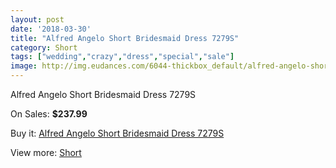 ```yaml
---
layout: post
date: '2018-03-30'
title: "Alfred Angelo Short Bridesmaid Dress 7279S"
category: Short
tags: ["wedding","crazy","dress","special","sale"]
image: http://img.eudances.com/6044-thickbox_default/alfred-angelo-short-bridesmaid-dress-7279s.jpg
---
```

Alfred Angelo Short Bridesmaid Dress 7279S

On Sales: **$237.99**
<a href="https://www.eudances.com/en/short/2152-alfred-angelo-short-bridesmaid-dress-7279s.html"><amp-img layout="responsive" width="600" height="600" src="//img.eudances.com/6044-thickbox_default/alfred-angelo-short-bridesmaid-dress-7279s.jpg" alt="Alfred Angelo Short Bridesmaid Dress 7279S 0" /></a>

Buy it: [Alfred Angelo Short Bridesmaid Dress 7279S](https://www.eudances.com/en/short/2152-alfred-angelo-short-bridesmaid-dress-7279s.html "Alfred Angelo Short Bridesmaid Dress 7279S")

View more: [Short](https://www.eudances.com/en/25-short "Short")